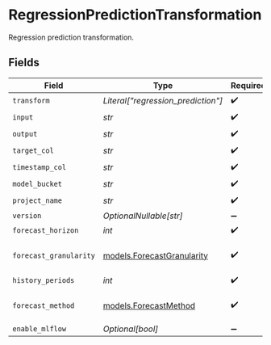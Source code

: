 # RegressionPredictionTransformation

Regression prediction transformation.


## Fields

| Field                                                          | Type                                                           | Required                                                       | Description                                                    |
| -------------------------------------------------------------- | -------------------------------------------------------------- | -------------------------------------------------------------- | -------------------------------------------------------------- |
| `transform`                                                    | *Literal["regression_prediction"]*                             | :heavy_check_mark:                                             | N/A                                                            |
| `input`                                                        | *str*                                                          | :heavy_check_mark:                                             | N/A                                                            |
| `output`                                                       | *str*                                                          | :heavy_check_mark:                                             | N/A                                                            |
| `target_col`                                                   | *str*                                                          | :heavy_check_mark:                                             | N/A                                                            |
| `timestamp_col`                                                | *str*                                                          | :heavy_check_mark:                                             | N/A                                                            |
| `model_bucket`                                                 | *str*                                                          | :heavy_check_mark:                                             | N/A                                                            |
| `project_name`                                                 | *str*                                                          | :heavy_check_mark:                                             | N/A                                                            |
| `version`                                                      | *OptionalNullable[str]*                                        | :heavy_minus_sign:                                             | N/A                                                            |
| `forecast_horizon`                                             | *int*                                                          | :heavy_check_mark:                                             | N/A                                                            |
| `forecast_granularity`                                         | [models.ForecastGranularity](../models/forecastgranularity.md) | :heavy_check_mark:                                             | Enum for forecast granularity.                                 |
| `history_periods`                                              | *int*                                                          | :heavy_check_mark:                                             | N/A                                                            |
| `forecast_method`                                              | [models.ForecastMethod](../models/forecastmethod.md)           | :heavy_check_mark:                                             | Enum for forecasting method.                                   |
| `enable_mlflow`                                                | *Optional[bool]*                                               | :heavy_minus_sign:                                             | N/A                                                            |